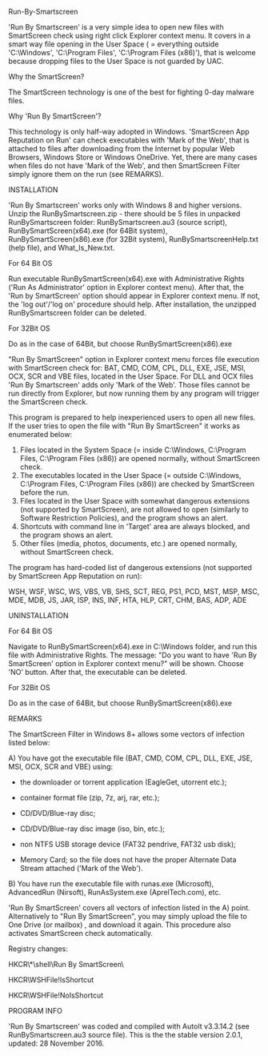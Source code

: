Run-By-Smartscreen

'Run By Smartscreen' is a very simple idea to open new files with SmartScreen check using right click Explorer context menu. It covers in a smart way file opening in the User Space ( = everything outside 'C:\Windows', 'C:\Program Files', 'C:\Program Files (x86)'), that is welcome because dropping files to the User Space is not guarded by UAC.

Why the SmartScreen?

The SmartScreen technology is one of the best for fighting 0-day malware files.

Why 'Run By SmartScreen'?

This technology is only half-way adopted in Windows. 'SmartScreen App Reputation on Run' can check executables with 'Mark of the Web', that is attached to files after downloading from the Internet by popular Web Browsers, Windows Store or Windows OneDrive. Yet, there are many cases when files do not have 'Mark of the Web', and then SmartScreen Filter simply ignore them on the run (see REMARKS).


INSTALLATION

'Run By Smartscreen' works only with Windows 8 and higher versions. Unzip the RunBySmartscreen.zip - there should be 5 files in unpacked RunBySmartscreen folder: RunBySmartscreen.au3 (source script), RunBySmartScreen(x64).exe (for 64Bit system), RunBySmartScreen(x86).exe (for 32Bit system), RunBySmartscreenHelp.txt (help file), and What_Is_New.txt.

For 64 Bit OS

Run executable  RunBySmartScreen(x64).exe with Administrative Rights ('Run As Administrator' option in Explorer context menu). After that, the 'Run by SmartScreen' option should appear in Explorer context menu. If not, the 'log out'/'log on' procedure should help. After installation, the unzipped RunBySmartscreen folder can be deleted. 

For 32Bit OS

Do as in the case of 64Bit, but choose RunBySmartScreen(x86).exe


"Run By SmartScreen" option in Explorer context menu forces file execution with SmartScreen check for: BAT, CMD, COM, CPL, DLL, EXE, JSE, MSI, OCX, SCR and VBE files, located in the User Space. For DLL and OCX files 'Run By Smartscreen' adds only 'Mark of the Web'. Those files cannot be run directly from Explorer, but now running them by any program will trigger the SmartScreen check. 

This program is prepared to help inexperienced users to open all new files. If the user tries to open the file with "Run By SmartScreen" it works as enumerated below:

1. Files located in the System Space (= inside C:\Windows, C:\Program Files, C:\Program Files (x86)) are opened normally, without SmartScreen check.
2. The executables located in the User Space (= outside C:\Windows, C:\Program Files, C:\Program Files (x86)) are checked by SmartScreen before the run.
3. Files located in the User Space with somewhat dangerous extensions (not supported by SmartScreen), are not allowed to open (similarly to Software Restriction Policies), and the program shows an alert. 
4. Shortcuts with command line in 'Target' area are always blocked, and the program shows an alert.
5. Other files (media, photos, documents, etc.) are opened normally, without SmartScreen check.

The program has hard-coded list of dangerous extensions (not supported by SmartScreen App Reputation on run):

WSH, WSF, WSC, WS, VBS, VB, SHS, SCT, REG, PS1, PCD, MST, MSP, MSC, MDE, MDB, JS, JAR, ISP, INS, INF, HTA, HLP, CRT, CHM, BAS, ADP, ADE


UNINSTALLATION

For 64 Bit OS

Navigate to RunBySmartScreen(x64).exe in C:\Windows folder, and run this file with Administrative Rights. The message: "Do you want to have 'Run By SmartScreen' option in Explorer context menu?" will be shown. Choose 'NO' button. After that, the executable can be deleted.

For 32Bit OS

Do as in the case of 64Bit, but choose RunBySmartScreen(x86).exe



REMARKS

The SmartScreen Filter in Windows 8+ allows some vectors of infection listed below:

A) You have got the executable file (BAT, CMD, COM, CPL, DLL, EXE, JSE, MSI, OCX, SCR and VBE) using:

* the downloader or torrent application (EagleGet, utorrent etc.);

* container format file (zip, 7z, arj, rar, etc.);

* CD/DVD/Blue-ray disc;

* CD/DVD/Blue-ray disc image (iso, bin, etc.);

* non NTFS USB storage device (FAT32 pendrive, FAT32 usb disk);

* Memory Card; so the file does not have the proper Alternate Data Stream attached ('Mark of the Web').

B) You have run the executable file with runas.exe (Microsoft), AdvancedRun (Nirsoft), RunAsSystem.exe (AprelTech.com), etc.

'Run By SmartScreen' covers all vectors of infection listed in the A) point. Alternatively to "Run By SmartScreen", you may simply upload the file to One Drive (or mailbox) , and download it again. This procedure also activates SmartScreen check automatically.

Registry changes:

HKCR\\*\shell\Run By SmartScreen\

HKCR\WSHFile!IsShortcut

HKCR\WSHFile!NoIsShortcut


PROGRAM INFO

'Run By Smartscreen' was coded and compiled with AutoIt v3.3.14.2 (see RunBySmartscreen.au3 source file). 
This is the the stable version 2.0.1, updated: 28 November 2016.
